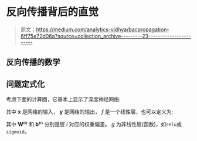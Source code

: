 # 反向传播背后的直觉

> 原文：<https://medium.com/analytics-vidhya/bacpropagation-6ff75e72d06a?source=collection_archive---------23----------------------->

## 反向传播的数学

## 问题定式化

考虑下面的计算图，它基本上显示了深度神经网络:

其中 **x** 是网络的输入， **y** 是网络的输出， *f* 是一个线性层，也可以定义为:

其中 **W⁽ⁱ⁾** 和 **b⁽ⁱ⁾** 分别是层 *i* 对应的权重偏差。 *g* 为非线性层(函数)，如`relu`或`sigmoid`。